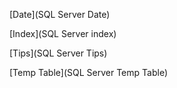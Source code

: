 [Date](SQL Server Date)

[Index](SQL Server index)

[Tips](SQL Server Tips)

[Temp Table](SQL Server Temp Table)